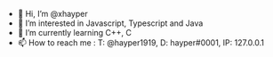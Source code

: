 - 👋 Hi, I’m @xhayper
- 👀 I’m interested in Javascript, Typescript and Java
- 🌱 I’m currently learning C++, C
- 📫 How to reach me : T: @hayper1919, D: hayper#0001, IP: 127.0.0.1

<!---
xhayper/xhayper is a ✨ special ✨ repository because its `README.md` (this file) appears on your GitHub profile.
You can click the Preview link to take a look at your changes.
--->
